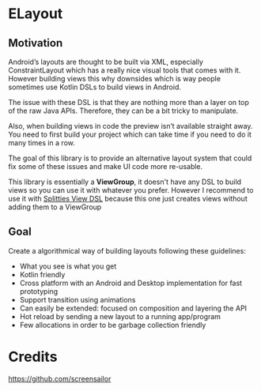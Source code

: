 # ELayout
## Motivation

Android’s layouts are thought to be built via XML, especially ConstraintLayout which has a really nice visual tools that comes with it. However building views this why downsides which is way people sometimes use Kotlin DSLs to build views in Android.

The issue with these DSL is that they are nothing more than a layer on top of the raw Java APIs. Therefore, they can be a bit tricky to manipulate.

Also, when building views in code the preview isn’t available straight away. You need to first build your project which can take time if you need to do it many times in a row.

The goal of this library is to provide an alternative layout system that could fix some of these issues and make UI code more re-usable.


This library is essentially a **ViewGroup**, it doesn't have any DSL to build views so you can use it with whatever you prefer. However I recommend to use it with [Splitties View DSL](https://github.com/LouisCAD/Splitties) because this one just creates views without adding them to a ViewGroup   

## Goal
Create a algorithmical way of building layouts following these guidelines:
- What you see is what you get
- Kotlin friendly
- Cross platform with an Android and Desktop implementation for fast prototyping
- Support transition using animations
- Can easily be extended: focused on composition and layering the API
- Hot reload by sending a new layout to a running app/program
- Few allocations in order to be garbage collection friendly




# Credits
https://github.com/screensailor
